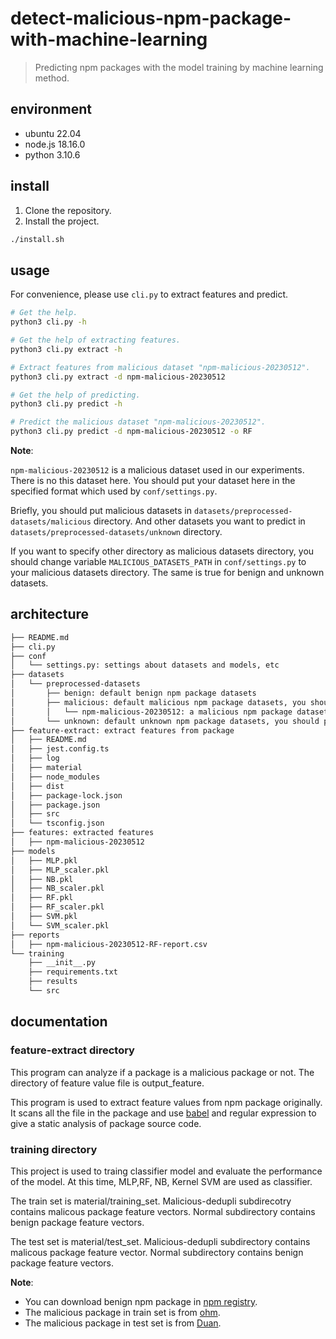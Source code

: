 # detect-malicious-npm-package-with-machine-learning
> Predicting npm packages with the model training by machine learning method.

## environment

- ubuntu 22.04
- node.js 18.16.0
- python 3.10.6

## install

1. Clone the repository.
2. Install the project.

```bash
./install.sh
```

## usage

For convenience, please use `cli.py` to extract features and predict.


```bash
# Get the help.
python3 cli.py -h

# Get the help of extracting features.
python3 cli.py extract -h

# Extract features from malicious dataset "npm-malicious-20230512".
python3 cli.py extract -d npm-malicious-20230512

# Get the help of predicting.
python3 cli.py predict -h

# Predict the malicious dataset "npm-malicious-20230512".
python3 cli.py predict -d npm-malicious-20230512 -o RF
```

**Note**:

`npm-malicious-20230512` is a malicious dataset used in our experiments. There is no this dataset here. You should put your dataset here in the specified format which used by `conf/settings.py`.

Briefly, you should put malicious datasets in `datasets/preprocessed-datasets/malicious` directory. And other datasets you want to predict in `datasets/preprocessed-datasets/unknown` directory.

If you want to specify other directory as malicious datasets directory, you should change variable `MALICIOUS_DATASETS_PATH` in `conf/settings.py` to your malicious datasets directory. The same is true for benign and unknown datasets.

## architecture
```bash
├── README.md
├── cli.py
├── conf
│   └── settings.py: settings about datasets and models, etc
├── datasets
│   └── preprocessed-datasets
│       ├── benign: default benign npm package datasets
│       ├── malicious: default malicious npm package datasets, you should put your malicious dataset here
│       │   └── npm-malicious-20230512: a malicious npm package dataset
│       └── unknown: default unknown npm package datasets, you should put your unknown dataset here
├── feature-extract: extract features from package
│   ├── README.md
│   ├── jest.config.ts
│   ├── log
│   ├── material
│   ├── node_modules
│   ├── dist
│   ├── package-lock.json
│   ├── package.json
│   ├── src
│   └── tsconfig.json
├── features: extracted features
│   ├── npm-malicious-20230512
├── models
│   ├── MLP.pkl
│   ├── MLP_scaler.pkl
│   ├── NB.pkl
│   ├── NB_scaler.pkl
│   ├── RF.pkl
│   ├── RF_scaler.pkl
│   ├── SVM.pkl
│   └── SVM_scaler.pkl
├── reports
│   ├── npm-malicious-20230512-RF-report.csv
└── training
    ├── __init__.py
    ├── requirements.txt
    ├── results
    └── src
```

## documentation

### feature-extract directory

This program can analyze if a package is a malicious package or not. The  directory of feature value file is output_feature.  

This program is used to extract feature values from npm package originally. It scans all the file in the package and use [babel](https://github.com/babel/babel) and regular expression to give a static analysis of package source code.

### training directory

This project is used to traing classifier model and evaluate the performance of the model. At this time, MLP,RF, NB, Kernel SVM are used as classifier.  

The train set is material/training_set. Malicious-dedupli subdirecotry contains malicous package feature vectors. Normal subdirectory contains benign package feature vectors.  


The test set is material/test_set. Malicious-dedupli subdirectory contains malicous package feature vector. Normal subdirectory contains benign package feature vectors.

**Note**:

- You can download benign npm package in [npm registry](https://www.npmjs.com/).
- The malicious package in train set is from [ohm](https://dasfreak.github.io/Backstabbers-Knife-Collection/).  
- The malicious package in test set is from [Duan](https://github.com/osssanitizer/maloss).